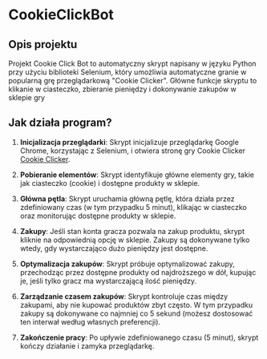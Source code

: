 # CookieClickBot
## Opis projektu
Projekt Cookie Click Bot to automatyczny skrypt napisany w języku Python przy użyciu biblioteki Selenium, który umożliwia automatyczne granie w popularną grę przeglądarkową "Cookie Clicker". Główne funkcje skryptu to klikanie w ciasteczko, zbieranie pieniędzy i dokonywanie zakupów w sklepie gry

## Jak działa program?

1. **Inicjalizacja przeglądarki**: Skrypt inicjalizuje przeglądarkę Google Chrome, korzystając z Selenium, i otwiera stronę gry Cookie Clicker [Cookie Clicker](https://orteil.dashnet.org/experiments/cookie/).

2. **Pobieranie elementów**: Skrypt identyfikuje główne elementy gry, takie jak ciasteczko (cookie) i dostępne produkty w sklepie.

3. **Główna pętla**: Skrypt uruchamia główną pętlę, która działa przez zdefiniowany czas (w tym przypadku 5 minut), klikając w ciasteczko oraz monitorując dostępne produkty w sklepie.

4. **Zakupy**: Jeśli stan konta gracza pozwala na zakup produktu, skrypt kliknie na odpowiednią opcję w sklepie. Zakupy są dokonywane tylko wtedy, gdy wystarczająco dużo pieniędzy jest dostępne.

5. **Optymalizacja zakupów**: Skrypt próbuje optymalizować zakupy, przechodząc przez dostępne produkty od najdroższego w dół, kupując je, jeśli tylko gracz ma wystarczającą ilość pieniędzy.

6. **Zarządzanie czasem zakupów**: Skrypt kontroluje czas między zakupami, aby nie kupować produktów zbyt często. W tym przypadku zakupy są dokonywane co najmniej co 5 sekund (możesz dostosować ten interwał według własnych preferencji).

7. **Zakończenie pracy**: Po upływie zdefiniowanego czasu (5 minut), skrypt kończy działanie i zamyka przeglądarkę.
